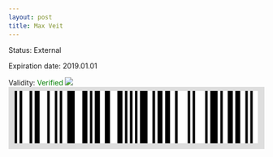 ```yaml
---
layout: post
title: Max Veit
---
```


Status: External

Expiration date: 2019.01.01

Validity: <font color="green"> Verified</font> 
![](/members/img/Max_Veit.png)
![](/members/img/bar.png)
